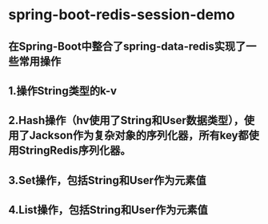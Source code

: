 # spring-boot-redis-session-demo
## 在Spring-Boot中整合了spring-data-redis实现了一些常用操作
## 1.操作String类型的k-v
## 2.Hash操作（hv使用了String和User数据类型），使用了Jackson作为复杂对象的序列化器，所有key都使用StringRedis序列化器。
## 3.Set操作，包括String和User作为元素值
## 4.List操作，包括String和User作为元素值
